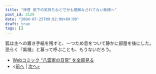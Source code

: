 ```yaml
---
title: "拝啓 部下の気持ちなど寸分も理解なされてない紫様へ"
post_id: 3129
date: "2004-07-25T09:02:00+09:00"
draft: true
tags: []
---
```


狐は主への置き手紙を残すと、一つため息をついて静かに部屋を後にした。  
恐らく『紫様』と慕って呼ぶことも、もうないだろう。

* [Webコミック “八雲家の日常” を全部見る](https://danmaq.com/tag/yakumo-family?order=ASC)
* <[前へ](https://danmaq.com/3128) | [次へ>](https://danmaq.com/3131)
